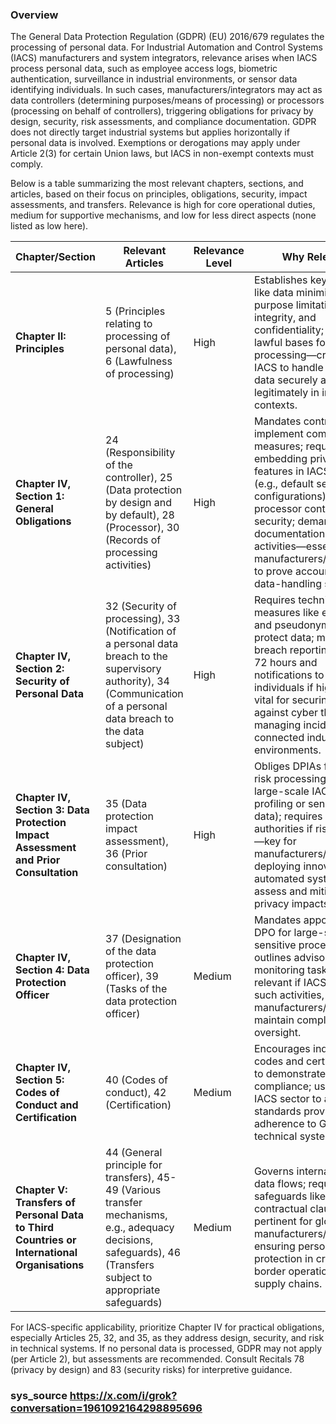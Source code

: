 ### Overview
The General Data Protection Regulation (GDPR) (EU) 2016/679 regulates the processing of personal data. For Industrial Automation and Control Systems (IACS) manufacturers and system integrators, relevance arises when IACS process personal data, such as employee access logs, biometric authentication, surveillance in industrial environments, or sensor data identifying individuals. In such cases, manufacturers/integrators may act as data controllers (determining purposes/means of processing) or processors (processing on behalf of controllers), triggering obligations for privacy by design, security, risk assessments, and compliance documentation. GDPR does not directly target industrial systems but applies horizontally if personal data is involved. Exemptions or derogations may apply under Article 2(3) for certain Union laws, but IACS in non-exempt contexts must comply.

Below is a table summarizing the most relevant chapters, sections, and articles, based on their focus on principles, obligations, security, impact assessments, and transfers. Relevance is high for core operational duties, medium for supportive mechanisms, and low for less direct aspects (none listed as low here).

| Chapter/Section | Relevant Articles | Relevance Level | Why Relevant |
|-----------------|-------------------|-----------------|--------------|
| **Chapter II: Principles** | 5 (Principles relating to processing of personal data), 6 (Lawfulness of processing) | High | Establishes key principles like data minimization, purpose limitation, integrity, and confidentiality; ensures lawful bases for processing—critical for IACS to handle personal data securely and legitimately in industrial contexts. |
| **Chapter IV, Section 1: General Obligations** | 24 (Responsibility of the controller), 25 (Data protection by design and by default), 28 (Processor), 30 (Records of processing activities) | High | Mandates controllers to implement compliance measures; requires embedding privacy features in IACS design (e.g., default secure configurations); outlines processor contracts and security; demands documentation of activities—essential for manufacturers/integrators to prove accountability in data-handling systems. |
| **Chapter IV, Section 2: Security of Personal Data** | 32 (Security of processing), 33 (Notification of a personal data breach to the supervisory authority), 34 (Communication of a personal data breach to the data subject) | High | Requires technical measures like encryption and pseudonymization to protect data; mandates breach reporting within 72 hours and notifications to affected individuals if high-risk—vital for securing IACS against cyber threats and managing incidents in connected industrial environments. |
| **Chapter IV, Section 3: Data Protection Impact Assessment and Prior Consultation** | 35 (Data protection impact assessment), 36 (Prior consultation) | High | Obliges DPIAs for high-risk processing (e.g., large-scale IACS with profiling or sensitive data); requires consulting authorities if risks remain—key for manufacturers/integrators deploying innovative or automated systems to assess and mitigate privacy impacts. |
| **Chapter IV, Section 4: Data Protection Officer** | 37 (Designation of the data protection officer), 39 (Tasks of the data protection officer) | Medium | Mandates appointing a DPO for large-scale or sensitive processing; outlines advisory and monitoring tasks—relevant if IACS involve such activities, helping manufacturers/integrators maintain compliance oversight. |
| **Chapter IV, Section 5: Codes of Conduct and Certification** | 40 (Codes of conduct), 42 (Certification) | Medium | Encourages industry codes and certifications to demonstrate compliance; useful for IACS sector to adopt standards proving adherence to GDPR in technical systems. |
| **Chapter V: Transfers of Personal Data to Third Countries or International Organisations** | 44 (General principle for transfers), 45-49 (Various transfer mechanisms, e.g., adequacy decisions, safeguards), 46 (Transfers subject to appropriate safeguards) | Medium | Governs international data flows; requires safeguards like standard contractual clauses—pertinent for global IACS manufacturers/integrators ensuring personal data protection in cross-border operations or supply chains. |

For IACS-specific applicability, prioritize Chapter IV for practical obligations, especially Articles 25, 32, and 35, as they address design, security, and risk in technical systems. If no personal data is processed, GDPR may not apply (per Article 2), but assessments are recommended. Consult Recitals 78 (privacy by design) and 83 (security risks) for interpretive guidance.

### sys_source https://x.com/i/grok?conversation=1961092164298895696